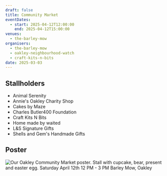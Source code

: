 ```yaml
---
draft: false
title: Community Market
eventDates:
  - start: 2025-04-12T12:00:00
    end: 2025-04-12T15:00:00
venues:
  - the-barley-mow
organisers:
  - the-barley-mow
  - oakley-neighbourhood-watch
  - craft-kits-n-bits
date: 2025-03-03
---
```

## Stallholders

- Animal Serenity
- Annie's Oakley Charity Shop
- Cakes by Maze
- Charles Butler400 Foundation
- Craft Kits N Bits
- Home made by waited
- L&S Signature Gifts
- Shells and Gem's Handmade Gifts

## Poster

![Our Oakley Community Market poster. Stall with cupcake, bear, present and easter egg. Saturday April 12th 12 PM - 3 PM Barley Mow, Oakley](/images/uploads/poster-market.jpg "Our Oakley Community Market")

